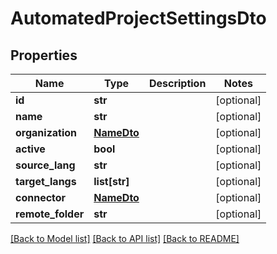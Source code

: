 # AutomatedProjectSettingsDto

## Properties
Name | Type | Description | Notes
------------ | ------------- | ------------- | -------------
**id** | **str** |  | [optional] 
**name** | **str** |  | [optional] 
**organization** | [**NameDto**](NameDto.md) |  | [optional] 
**active** | **bool** |  | [optional] 
**source_lang** | **str** |  | [optional] 
**target_langs** | **list[str]** |  | [optional] 
**connector** | [**NameDto**](NameDto.md) |  | [optional] 
**remote_folder** | **str** |  | [optional] 

[[Back to Model list]](../README.md#documentation-for-models) [[Back to API list]](../README.md#documentation-for-api-endpoints) [[Back to README]](../README.md)


